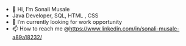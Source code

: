 - 👋 Hi, I’m Sonali Musale
-    Java Developer, SQL, HTML , CSS
- 🌱 I’m currently looking for work opportunity 
- 📫 How to reach me @https://www.linkedin.com/in/sonali-musale-a89a18232/

<!---
MusaleSonali/MusaleSonali is a ✨ special ✨ repository because its `README.md` (this file) appears on your GitHub profile.
You can click the Preview link to take a look at your changes.
--->
